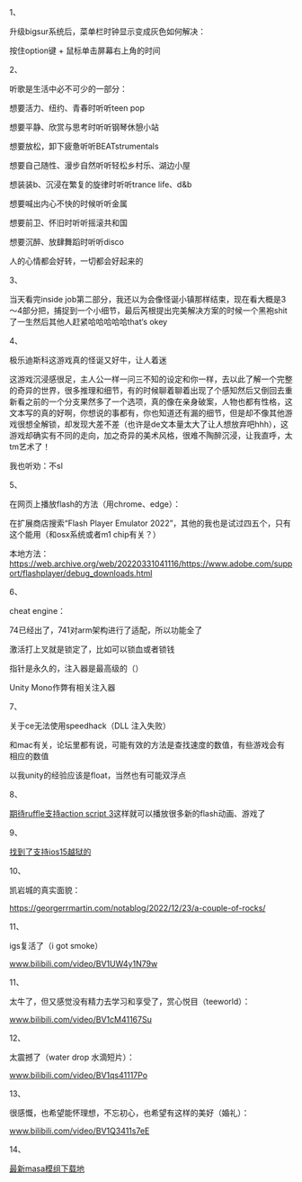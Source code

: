 1、

升级bigsur系统后，菜单栏时钟显示变成灰色如何解决：

按住option键 + 鼠标单击屏幕右上角的时间

2、

听歌是生活中必不可少的一部分：

想要活力、纽约、青春时听听teen pop

想要平静、欣赏与思考时听听钢琴休憩小站

想要放松，卸下疲惫听听BEATstrumentals

想要自己随性、漫步自然听听轻松乡村乐、湖边小屋

想装装b、沉浸在繁复的旋律时听听trance life、d&b

想要喊出内心不快的时候听听金属

想要前卫、怀旧时听听摇滚共和国

想要沉醉、放肆舞蹈时听听disco

人的心情都会好转，一切都会好起来的

3、

当天看完inside job第二部分，我还以为会像怪诞小镇那样结束，现在看大概是3～4部分把，捕捉到一个小细节，最后芮根提出完美解决方案的时候一个黑袍shit了一生然后其他人赶紧哈哈哈哈哈that‘s okey

4、

极乐迪斯科这游戏真的怪诞又好牛，让人着迷

这游戏沉浸感很足，主人公一样一问三不知的设定和你一样，去以此了解一个完整的奇异的世界，很多推理和细节，有的时候聊着聊着出现了个感知然后又倒回去重新看之前的一个分支果然多了一个选项，真的像在亲身破案，人物也都有性格，这文本写的真的好啊，你想说的事都有，你也知道还有漏的细节，但是却不像其他游戏很想全解锁，却发现大差不差（也许是de文本量太大了让人想放弃吧hhh），这游戏却确实有不同的走向，加之奇异的美术风格，很难不陶醉沉浸，让我直呼，太tm艺术了！

我也听劝：不sl

5、

在网页上播放flash的方法（用chrome、edge）：

在扩展商店搜索“Flash Player Emulator 2022”，其他的我也是试过四五个，只有这个能用（和osx系统或者m1 chip有关？）

本地方法：https://web.archive.org/web/20220331041116/https://www.adobe.com/support/flashplayer/debug_downloads.html

6、

cheat engine：

74已经出了，741对arm架构进行了适配，所以功能全了

激活打上叉就是锁定了，比如可以锁血或者锁钱

指针是永久的，注入器是最高级的（）

Unity Mono作弊有相关注入器

7、

关于ce无法使用speedhack（DLL 注入失败）

和mac有关，论坛里都有说，可能有效的方法是查找速度的数值，有些游戏会有相应的数值

以我unity的经验应该是float，当然也有可能双浮点

8、

[期待ruffle支持action script 3](https://github.com/ruffle-rs/ruffle/wiki/Frequently-Asked-Questions-For-Users)这样就可以播放很多新的flash动画、游戏了

9、

[找到了支持ios15越狱的](https://dkxuanye.cn/?p=5316)

10、

凯岩城的真实面貌：

https://georgerrmartin.com/notablog/2022/12/23/a-couple-of-rocks/

11、

igs复活了（i got smoke）

www.bilibili.com/video/BV1UW4y1N79w

11、

太牛了，但又感觉没有精力去学习和享受了，赏心悦目（teeworld）：

www.bilibili.com/video/BV1cM41167Su

12、

太震撼了（water drop 水滴短片）：

www.bilibili.com/video/BV1qs41117Po

13、

很感慨，也希望能怀理想，不忘初心，也希望有这样的美好（婚礼）：

www.bilibili.com/video/BV1Q3411s7eE

14、

[最新masa模组下载地](https://masa.dy.fi/tmp/minecraft/mods/client_mods/)